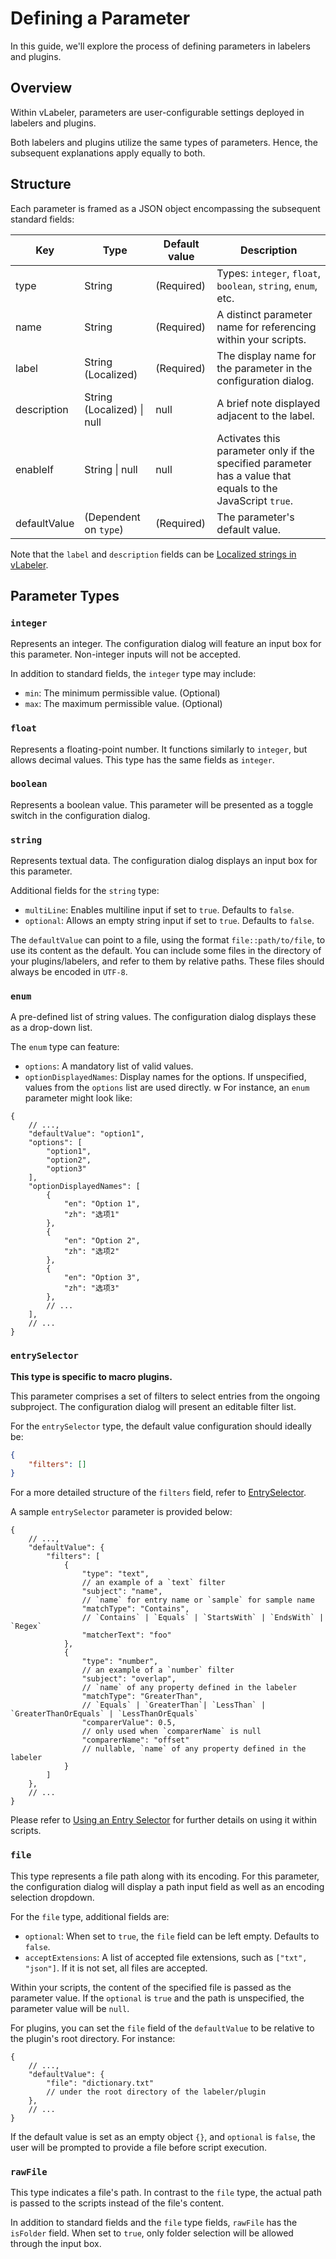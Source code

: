 # Defining a Parameter

In this guide, we'll explore the process of defining parameters in labelers and plugins.

## Overview

Within vLabeler, parameters are user-configurable settings deployed in labelers and plugins.

Both labelers and plugins utilize the same types of parameters. Hence, the subsequent explanations apply equally to
both.

## Structure

Each parameter is framed as a JSON object encompassing the subsequent standard fields:

| Key          | Type                           | Default value | Description                                                                                                |
|--------------|--------------------------------|---------------|------------------------------------------------------------------------------------------------------------|
| type         | String                         | (Required)    | Types: `integer`, `float`, `boolean`, `string`, `enum`, etc.                                               |
| name         | String                         | (Required)    | A distinct parameter name for referencing within your scripts.                                             |
| label        | String (Localized)             | (Required)    | The display name for the parameter in the configuration dialog.                                            |
| description  | String (Localized) &#124; null | null          | A brief note displayed adjacent to the label.                                                              |
| enableIf     | String &#124; null             | null          | Activates this parameter only if the specified parameter has a value that equals to the JavaScript `true`. |
| defaultValue | (Dependent on `type`)          | (Required)    | The parameter's default value.                                                                             |

Note that the `label` and `description` fields can be [Localized strings in vLabeler](localized-string.md).

## Parameter Types

### `integer`

Represents an integer. The configuration dialog will feature an input box for this parameter. Non-integer inputs will
not be accepted.

In addition to standard fields, the `integer` type may include:

- `min`: The minimum permissible value. (Optional)
- `max`: The maximum permissible value. (Optional)

### `float`

Represents a floating-point number. It functions similarly to `integer`, but allows decimal values. This type
has the same fields as `integer`.

### `boolean`

Represents a boolean value. This parameter will be presented as a toggle switch in the configuration dialog.

### `string`

Represents textual data. The configuration dialog displays an input box for this parameter.

Additional fields for the `string` type:

- `multiLine`: Enables multiline input if set to `true`. Defaults to `false`.
- `optional`: Allows an empty string input if set to `true`. Defaults to `false`.

The `defaultValue` can point to a file, using the format `file::path/to/file`, to use its
content as the default. You can include some files in the directory of your plugins/labelers, and refer to them by
relative paths. These files should always be encoded in `UTF-8`.

### `enum`

A pre-defined list of string values. The configuration dialog displays these as a drop-down list.

The `enum` type can feature:

- `options`: A mandatory list of valid values.
- `optionDisplayedNames`: Display names for the options. If unspecified, values from the `options` list are used
  directly.
  w
  For instance, an `enum` parameter might look like:

```json5
{
    // ...,
    "defaultValue": "option1",
    "options": [
        "option1",
        "option2",
        "option3"
    ],
    "optionDisplayedNames": [
        {
            "en": "Option 1",
            "zh": "选项1"
        },
        {
            "en": "Option 2",
            "zh": "选项2"
        },
        {
            "en": "Option 3",
            "zh": "选项3"
        },
        // ...
    ],
    // ...
}
```

### `entrySelector`

**This type is specific to macro plugins.**

This parameter comprises a set of filters to select entries from the ongoing subproject. The configuration dialog will
present an editable filter list.

For the `entrySelector` type, the default value configuration should ideally be:

```json
{
    "filters": []
}
```

For a more detailed structure of the `filters` field, refer
to [EntrySelector](../src/jvmMain/kotlin/com/sdercolin/vlabeler/model/EntrySelector.kt).

A sample `entrySelector` parameter is provided below:

```json5
{
    // ...,
    "defaultValue": {
        "filters": [
            {
                "type": "text",
                // an example of a `text` filter
                "subject": "name",
                // `name` for entry name or `sample` for sample name
                "matchType": "Contains",
                // `Contains` | `Equals` | `StartsWith` | `EndsWith` | `Regex`
                "matcherText": "foo"
            },
            {
                "type": "number",
                // an example of a `number` filter
                "subject": "overlap",
                // `name` of any property defined in the labeler
                "matchType": "GreaterThan",
                // `Equals` | `GreaterThan`| `LessThan` | `GreaterThanOrEquals` | `LessThanOrEquals`
                "comparerValue": 0.5,
                // only used when `comparerName` is null
                "comparerName": "offset"
                // nullable, `name` of any property defined in the labeler
            }
        ]
    },
    // ...
}
```

Please refer to [Using an Entry Selector](plugin-development.md#use-an-entry-selector) for further details on
using it within scripts.

### `file`

This type represents a file path along with its encoding. For this parameter, the configuration dialog will display a
path input field as well as an encoding selection dropdown.

For the `file` type, additional fields are:

- `optional`: When set to `true`, the `file` field can be left empty. Defaults to `false`.
- `acceptExtensions`: A list of accepted file extensions, such as `["txt", "json"]`. If it is not set, all files are
  accepted.

Within your scripts, the content of the specified file is passed as the parameter value. If the `optional` is `true` and
the path is unspecified, the parameter value will be `null`.

For plugins, you can set the `file` field of the `defaultValue` to be relative to the plugin's root directory. For
instance:

```json5
{
    // ...,
    "defaultValue": {
        "file": "dictionary.txt"
        // under the root directory of the labeler/plugin
    },
    // ...
}
```

If the default value is set as an empty object `{}`, and `optional` is `false`, the user will be prompted to provide a
file before script execution.

### `rawFile`

This type indicates a file's path. In contrast to the `file` type, the actual path is passed to the scripts instead of
the file's content.

In addition to standard fields and the `file` type fields, `rawFile` has the `isFolder` field. When set to `true`,
only folder selection will be allowed through the input box.
